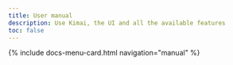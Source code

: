 ```yaml
---
title: User manual
description: Use Kimai, the UI and all the available features
toc: false
---
```


<div class="row row-cards row-deck">
{% include docs-menu-card.html navigation="manual" %}
</div> 
 

